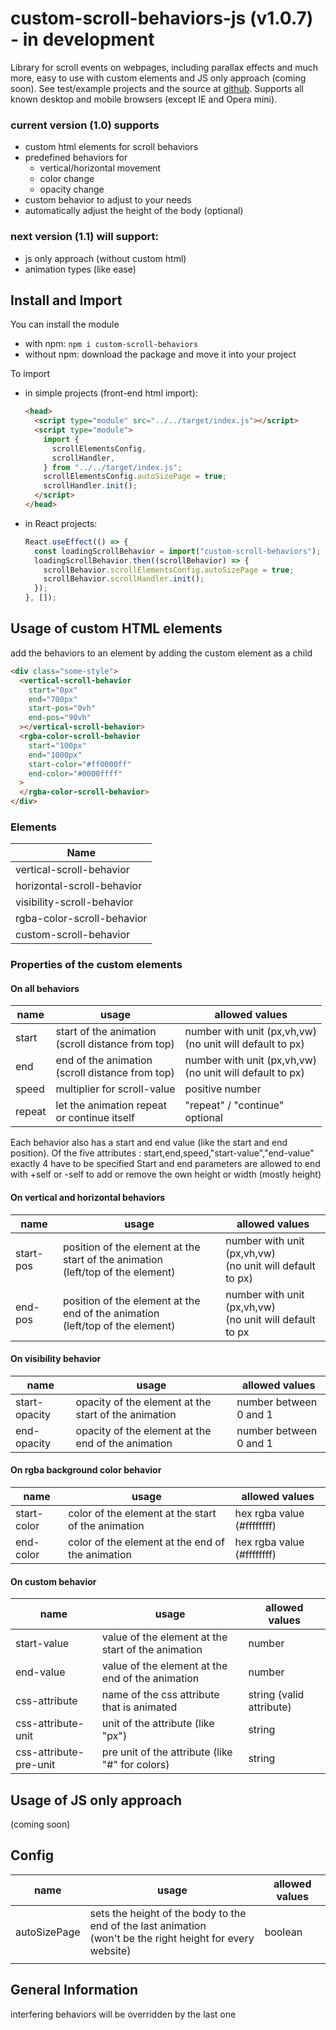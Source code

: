 # custom-scroll-behaviors-js (v1.0.7) - in development

Library for scroll events on webpages, including parallax effects and much more, easy to use with custom elements and JS only approach (coming soon).
See test/example projects and the source at [github]().
Supports all known desktop and mobile browsers (except IE and Opera mini).

### current version (1.0) supports

- custom html elements for scroll behaviors
- predefined behaviors for
  - vertical/horizontal movement
  - color change
  - opacity change
- custom behavior to adjust to your needs
- automatically adjust the height of the body (optional)

### next version (1.1) will support:

- js only approach (without custom html)
- animation types (like ease)

## Install and Import

You can install the module

- with npm: `npm i custom-scroll-behaviors`
- without npm: download the package and move it into your project

To import

- in simple projects (front-end html import):

  ```html
  <head>
    <script type="module" src="../../target/index.js"></script>
    <script type="module">
      import {
        scrollElementsConfig,
        scrollHandler,
      } from "../../target/index.js";
      scrollElementsConfig.autoSizePage = true;
      scrollHandler.init();
    </script>
  </head>
  ```

- in React projects:

  ```typescript
  React.useEffect(() => {
    const loadingScrollBehavior = import("custom-scroll-behaviors");
    loadingScrollBehavior.then((scrollBehavior) => {
      scrollBehavior.scrollElementsConfig.autoSizePage = true;
      scrollBehavior.scrollHandler.init();
    });
  }, []);
  ```

## Usage of custom HTML elements

add the behaviors to an element by adding the custom element as a child

```html
<div class="some-style">
  <vertical-scroll-behavior
    start="0px"
    end="700px"
    start-pos="0vh"
    end-pos="90vh"
  ></vertical-scroll-behavior>
  <rgba-color-scroll-behavior
    start="100px"
    end="1000px"
    start-color="#ff0000ff"
    end-color="#0000ffff"
  >
  </rgba-color-scroll-behavior>
</div>
```

### Elements

| Name                       |
| -------------------------- |
| vertical-scroll-behavior   |
| horizontal-scroll-behavior |
| visibility-scroll-behavior |
| rgba-color-scroll-behavior |
| custom-scroll-behavior     |

### Properties of the custom elements

#### On all behaviors

| name   | usage                                                  | allowed values                                                |
| ------ | ------------------------------------------------------ | ------------------------------------------------------------- |
| start  | start of the animation<br />(scroll distance from top) | number with unit (px,vh,vw)<br />(no unit will default to px) |
| end    | end of the animation<br />(scroll distance from top)   | number with unit (px,vh,vw)<br />(no unit will default to px) |
| speed  | multiplier for scroll-value                            | positive number                                               |
| repeat | let the animation repeat<br />or continue itself       | "repeat" / "continue"<br />optional                           |

Each behavior also has a start and end value (like the start and end position).
Of the five attributes : start,end,speed,"start-value","end-value" exactly 4 have to be specified
Start and end parameters are allowed to end with +self or -self to add or remove the own height or width (mostly height)

#### On vertical and horizontal behaviors

| name      | usage                                                                                | allowed values                                                |
| --------- | ------------------------------------------------------------------------------------ | ------------------------------------------------------------- |
| start-pos | position of the element at the start of the animation<br />(left/top of the element) | number with unit (px,vh,vw)<br />(no unit will default to px) |
| end-pos   | position of the element at the end of the animation<br />(left/top of the element)   | number with unit (px,vh,vw)<br />(no unit will default to px  |

#### On visibility behavior

| name          | usage                                                | allowed values         |
| ------------- | ---------------------------------------------------- | ---------------------- |
| start-opacity | opacity of the element at the start of the animation | number between 0 and 1 |
| end-opacity   | opacity of the element at the end of the animation   | number between 0 and 1 |

#### On rgba background color behavior

| name        | usage                                              | allowed values             |
| ----------- | -------------------------------------------------- | -------------------------- |
| start-color | color of the element at the start of the animation | hex rgba value (#ffffffff) |
| end-color   | color of the element at the end of the animation   | hex rgba value (#ffffffff) |

#### On custom behavior

| name                   | usage                                              | allowed values           |
| ---------------------- | -------------------------------------------------- | ------------------------ |
| start-value            | value of the element at the start of the animation | number                   |
| end-value              | value of the element at the end of the animation   | number                   |
| css-attribute          | name of the css attribute that is animated         | string (valid attribute) |
| css-attribute-unit     | unit of the attribute (like "px")                  | string                   |
| css-attribute-pre-unit | pre unit of the attribute (like "#" for colors)    | string                   |

## Usage of JS only approach

(coming soon)

## Config

| name         | usage                                                                                                           | allowed values |
| ------------ | --------------------------------------------------------------------------------------------------------------- | -------------- |
| autoSizePage | sets the height of the body to the end of the last animation<br />(won't be the right height for every website) | boolean        |
|              |                                                                                                                 |                |

## General Information

interfering behaviors will be overridden by the last one
